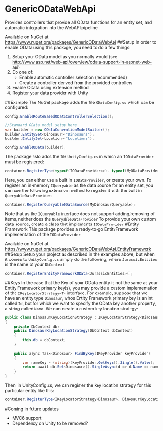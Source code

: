 # GenericODataWebApi
Provides controllers that provide all OData functions for an entity set, and automatic integration into the WebAPI pipeline

Available on NuGet at https://www.nuget.org/packages/GenericODataWebApi
##Setup
In order to enable OData using this package, you need to do a few things:

1. Setup your OData model as you normally would (see http://www.asp.net/web-api/overview/odata-support-in-aspnet-web-api)
2. Do one of:
	* Enable automatic controller selection (recommended)
	* Create a controller derived from the provided controllers
3. Enable OData using extension method
4. Register your data provider with Unity

##Example
The NuGet package adds the file ``ODataConfig.cs`` which can be configured:
```C#
config.EnableRouteBasedODataControllerSelection();

//Standard OData model setup here
var builder = new ODataConventionModelBuilder();
builder.EntitySet<Dinosaur>("Dinosaurs");
builder.EntitySet<Location>("Locations");

config.EnableOData(builder);
```
The package aslo adds the file ``UnityConfig.cs`` in which an ``IODataProvider`` must be registered:
```C#
container.RegisterType(typeof(IODataProvider<>), typeof(MyODataProvider<>));
```
Here, you can either use a built in ``IODataProvider``, or create your own.
To register an in-memory ``IQueryable`` as the data source for an entity set, you can use the following extension method to register it with the built in ``QueryableDataProvider``:
```C#
container.RegisterQueryableODataSource(MyDinosaurQueryable);
```
Note that as the ``IQueryable`` interface does not support adding/removing of items, neither does the `QueryableDataProvider`
To provide your own custom data source, create a class that implements ``IODataProvider``
#Entity Framework
This package provides a ready-to-go EntityFramework implementation of the ``IODataProvider``

Available on NuGet at https://www.nuget.org/packages/GenericODataWebApi.EntityFramework
##Setup
Setup your project as described in the examples above, but when it comes to ``UnityConfig.cs`` simply do the following, where ``JurassicEntities`` is the name of your ``DbContext``
```C#
container.RegisterEntityFrameworkOData<JurassicEntities>();
```
##Keys
In the case that the Key of your OData entity is not the same as your Entity Framework primary key(s), you may provide a custom implementation of the ``IKeyLocatorStrategy<T>`` interface.
For example, suppose that we have an entity type ``Dinosaur``, whos Entity Framework primary key is an int called ``Id``, but for which we want to specify the OData key another property, a string called ``Name``.
We can create a custom key location strategy:

```C#
public class DinosaurKeyLocationStrategy : IKeyLocatorStrategy<Dinosaur>
{
	private DbContext db;
	public DinosaurKeyLocationStrategy(DbContext dbContext)
	{
	    this.db = dbContext;
	}
	
	public async Task<Dinosaur> FindByKey(IKeyProvider keyProvider)
	{
	    var nameKey = (string)(keyProvider.GetKeys().Single().Value);
	    return await db.Set<Dinosaur>().SingleAsync(d => d.Name == nameKey);
	}
}
```

Then, in UnityConfig.cs, we can register the key location strategy for this particular entity like this:

```C#
container.RegisterType<IKeyLocatorStrategy<Dinosaur>, DinosaurKeyLocationStrategy>();
```

#Coming in future updates
* MVC6 support
* Dependency on Unity to be removed?
